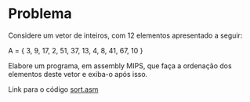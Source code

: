 
# Problema
Considere um vetor de inteiros, com 12 elementos apresentado a seguir:  

A = { 3, 9, 17, 2, 51, 37, 13, 4, 8, 41, 67, 10 }  

Elabore um programa, em assembly MIPS, que faça a ordenação dos elementos deste vetor e exiba-o após isso.

Link para o código [sort.asm](sort.asm)